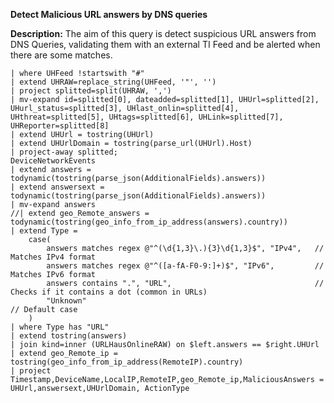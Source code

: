 **Detect Malicious URL answers by DNS queries**

**Description:** The aim of this query is detect suspicious URL answers from DNS Queries, validating them with an external TI Feed and be alerted when there are some matches.

```let URLHausOnlineRAW = externaldata (UHFeed:string) ["https://urlhaus.abuse.ch/downloads/csv_online/"] with(format="txt")
| where UHFeed !startswith "#"
| extend UHRAW=replace_string(UHFeed, '"', '')
| project splitted=split(UHRAW, ',')
| mv-expand id=splitted[0], dateadded=splitted[1], UHUrl=splitted[2], UHurl_status=splitted[3], UHlast_onlin=splitted[4], UHthreat=splitted[5], UHtags=splitted[6], UHLink=splitted[7], UHReporter=splitted[8]
| extend UHUrl = tostring(UHUrl)
| extend UHUrlDomain = tostring(parse_url(UHUrl).Host)
| project-away splitted;
DeviceNetworkEvents
| extend answers = todynamic(tostring(parse_json(AdditionalFields).answers))
| extend answersext = todynamic(tostring(parse_json(AdditionalFields).answers))
| mv-expand answers
//| extend geo_Remote_answers = todynamic(tostring(geo_info_from_ip_address(answers).country))
| extend Type =
    case(
        answers matches regex @"^(\d{1,3}\.){3}\d{1,3}$", "IPv4",   // Matches IPv4 format
        answers matches regex @"^([a-fA-F0-9:]+)$", "IPv6",         // Matches IPv6 format
        answers contains ".", "URL",                                // Checks if it contains a dot (common in URLs)
        "Unknown"                                                      // Default case
    )
| where Type has "URL"
| extend tostring(answers)
| join kind=inner (URLHausOnlineRAW) on $left.answers == $right.UHUrl
| extend geo_Remote_ip = tostring(geo_info_from_ip_address(RemoteIP).country)
| project Timestamp,DeviceName,LocalIP,RemoteIP,geo_Remote_ip,MaliciousAnswers = UHUrl,answersext,UHUrlDomain, ActionType
```
